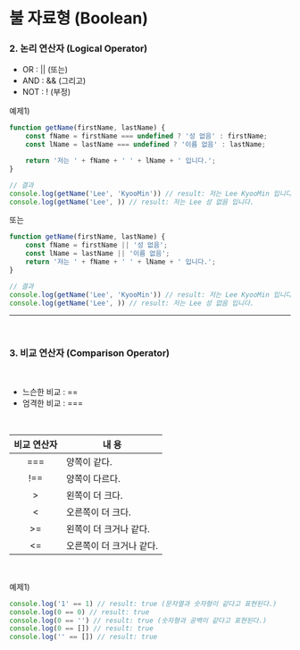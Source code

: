 # 불 자료형 (Boolean)

### 2. 논리 연산자 (Logical Operator)

* OR : || (또는)
* AND : && (그리고)
* NOT : ! (부정)

예제1)

```javascript
function getName(firstName, lastName) {
    const fName = firstName === undefined ? '성 없음' : firstName;
    const lName = lastName === undefined ? '이름 없음' : lastName;

    return '저는 ' + fName + ' ' + lName + ' 입니다.';
}

// 결과
console.log(getName('Lee', 'KyooMin')) // result: 저는 Lee KyooMin 입니다.
console.log(getName('Lee', )) // result: 저는 Lee 성 없음 입니다.
```

또는

```javascript
function getName(firstName, lastName) {
    const fName = firstName || '성 없음';
    const lName = lastName || '이름 없음';
    return '저는 ' + fName + ' ' + lName + ' 입니다.';
}

// 결과
console.log(getName('Lee', 'KyooMin')) // result: 저는 Lee KyooMin 입니다.
console.log(getName('Lee', )) // result: 저는 Lee 성 없음 입니다.
```

---
<br>

### 3. 비교 연산자 (Comparison Operator)

<br>

* 느슨한 비교 : ==
* 엄격한 비교 : ===

<br>

|비교 연산자|내 용|
|:---:|---|
|===|양쪽이 같다.|
|!==|양쪽이 다르다.|
|>|왼쪽이 더 크다.|
|<|오른쪽이 더 크다.|
|>=|왼쪽이 더 크거나 같다.|
|<=|오른쪽이 더 크거나 같다.|

<br>

예제1)
```javascript
console.log('1' == 1) // result: true (문자열과 숫자형이 같다고 표현된다.)
console.log(0 == 0) // result: true
console.log(0 == '') // result: true (숫자형과 공백이 같다고 표현된다.)
console.log(0 == []) // result: true 
console.log('' == []) // result: true
```

